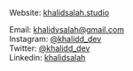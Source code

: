 Website: [khalidsalah.studio](https://khalidsalah.studio) 

Email: [khalidvsalah@gmail.com](mailto:khalidvsalah@gmail.com)  
Instagram: [@khalidd_dev](https://www.instagram.com/khalidd_dev/)  
Twitter: [@khalidd_dev](https://twitter.com/khalidd_dev/)  
Linkedin: [khalidsalah](https://www.linkedin.com/in/khalidsalah)  
